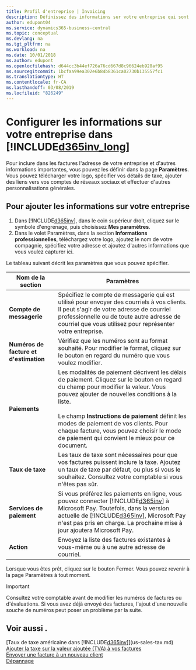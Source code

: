 ```yaml
---
title: Profil d'entreprise | Invoicing
description: Définissez des informations sur votre entreprise qui sont incluses dans vos factures, comme votre logo et l'adresse de votre compagnie.
author: edupont04
ms.service: dynamics365-business-central
ms.topic: conceptual
ms.devlang: na
ms.tgt_pltfrm: na
ms.workload: na
ms.date: 10/01/2018
ms.author: edupont
ms.openlocfilehash: d644cc3b44ef726a76cd667d8c96624eb928af95
ms.sourcegitcommit: 1bcfaa99ea302e6b84b8361ca02730b135557fc1
ms.translationtype: HT
ms.contentlocale: fr-CA
ms.lasthandoff: 03/08/2019
ms.locfileid: "826249"
---
```

# <a name="set-up-your-business-information-in-included365invlongincludesd365invlongmd"></a>Configurer les informations sur votre entreprise dans [!INCLUDE[d365inv_long](includes/d365inv_long.md)]

Pour inclure dans les factures l'adresse de votre entreprise et d'autres informations importantes, vous pouvez les définir dans la page **Paramètres**. Vous pouvez télécharger votre logo, spécifier vos détails de taxe, ajouter des liens vers vos comptes de réseaux sociaux et effectuer d'autres personnalisations générales.  

## <a name="to-add-your-business-information"></a>Pour ajouter les informations sur votre entreprise

1. Dans [!INCLUDE[d365inv](includes/d365inv.md)], dans le coin supérieur droit, cliquez sur le symbole d'engrenage, puis choisissez **Mes paramètres**.  
2. Dans le volet Paramètres, dans la section **Informations professionnelles**, téléchargez votre logo, ajoutez le nom de votre compagnie, spécifiez votre adresse et ajoutez d'autres informations que vous voulez capturer ici.  

Le tableau suivant décrit les paramètres que vous pouvez spécifier.  


|Nom de la section  |Paramètres  |
|--------------|---------|
|**Compte de messagerie**|Spécifiez le compte de messagerie qui est utilisé pour envoyer des courriels à vos clients. Il peut s'agir de votre adresse de courriel professionnelle ou de toute autre adresse de courriel que vous utilisez pour représenter votre entreprise.|
|**Numéros de facture et d'estimation**|Vérifiez que les numéros sont au format souhaité. Pour modifier le format, cliquez sur le bouton en regard du numéro que vous voulez modifier.|
|**Paiements**|Les modalités de paiement décrivent les délais de paiement. Cliquez sur le bouton en regard du champ pour modifier la valeur. Vous pouvez ajouter de nouvelles conditions à la liste. </br> </br> Le champ **Instructions de paiement** définit les modes de paiement de vos clients. Pour chaque facture, vous pouvez choisir le mode de paiement qui convient le mieux pour ce document.|
|**Taux de taxe**|Les taux de taxe sont nécessaires pour que vos factures puissent inclure la taxe. Ajoutez un taux de taxe par défaut, ou plus si vous le souhaitez. Consultez votre comptable si vous n'êtes pas sûr.|
|**Services de paiement**|Si vous préférez les paiements en ligne, vous pouvez connecter [!INCLUDE[d365inv](includes/d365inv.md)] à Microsoft Pay. Toutefois, dans la version actuelle de [!INCLUDE[d365inv](includes/d365inv.md)], Microsoft Pay n'est pas pris en charge. La prochaine mise à jour ajoutera Microsoft Pay.|
|**Action**|Envoyez la liste des factures existantes à vous-même ou à une autre adresse de courriel.|

Lorsque vous êtes prêt, cliquez sur le bouton Fermer. Vous pouvez revenir à la page Paramètres à tout moment.  

> [!IMPORTANT]  
> Consultez votre comptable avant de modifier les numéros de factures ou d'évaluations. Si vous avez déjà envoyé des factures, l'ajout d'une nouvelle souche de numéros peut poser un problème par la suite.  

## <a name="see-also"></a>Voir aussi .
[Taux de taxe américaine dans [!INCLUDE[d365inv](includes/d365inv.md)]](us-sales-tax.md)  
[Ajouter la taxe sur la valeur ajoutée (TVA) à vos factures](add-vat.md)  
[Envoyer une facture à un nouveau client](send-invoice.md)  
[Dépannage](about-troubleshooting.md)  
